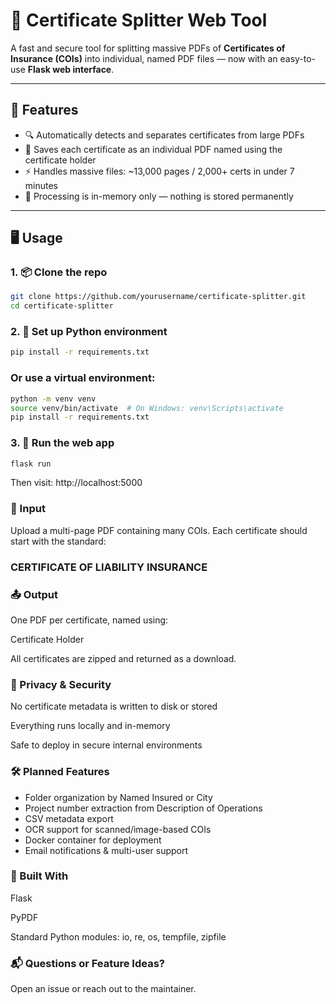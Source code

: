 # 📄 Certificate Splitter Web Tool

A fast and secure tool for splitting massive PDFs of **Certificates of Insurance (COIs)** into individual, named PDF files — now with an easy-to-use **Flask web interface**.

---

## 🚀 Features

- 🔍 Automatically detects and separates certificates from large PDFs
- 📂 Saves each certificate as an individual PDF named using the certificate holder
- ⚡ Handles massive files: ~13,000 pages / 2,000+ certs in under 7 minutes
- 🔐 Processing is in-memory only — nothing is stored permanently

---

## 🖥️ Usage

### 1. 📦 Clone the repo

```bash
git clone https://github.com/yourusername/certificate-splitter.git
cd certificate-splitter
```

### 2. 🐍 Set up Python environment
```bash
pip install -r requirements.txt
```
### Or use a virtual environment:
```bash
python -m venv venv
source venv/bin/activate  # On Windows: venv\Scripts\activate
pip install -r requirements.txt
```
### 3. 🚦 Run the web app
```bash
flask run
```
Then visit: http://localhost:5000


### 🧾 Input
Upload a multi-page PDF containing many COIs. Each certificate should start with the standard:
### CERTIFICATE OF LIABILITY INSURANCE
### 📤 Output

One PDF per certificate, named using:

Certificate Holder

All certificates are zipped and returned as a download.



### 🔐 Privacy & Security
No certificate metadata is written to disk or stored

Everything runs locally and in-memory

Safe to deploy in secure internal environments

### 🛠️ Planned Features
- Folder organization by Named Insured or City
- Project number extraction from Description of Operations
- CSV metadata export
- OCR support for scanned/image-based COIs
- Docker container for deployment
- Email notifications & multi-user support

### 🧠 Built With
Flask

PyPDF

Standard Python modules: io, re, os, tempfile, zipfile

### 📬 Questions or Feature Ideas?
Open an issue or reach out to the maintainer.
